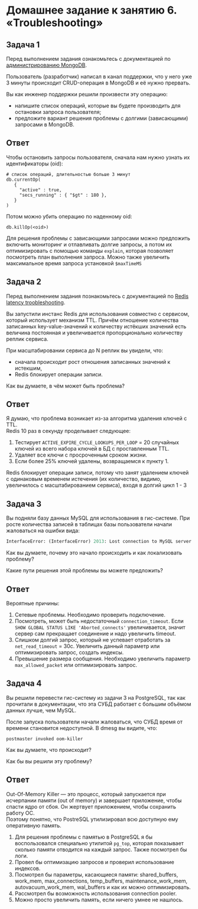 # Домашнее задание к занятию 6. «Troubleshooting»## Задача 1Перед выполнением задания ознакомьтесь с документацией по [администрированию MongoDB](https://docs.mongodb.com/manual/administration/).Пользователь (разработчик) написал в канал поддержки, что у него уже 3 минуты происходит CRUD-операция в MongoDB и её нужно прервать. Вы как инженер поддержки решили произвести эту операцию:- напишите список операций, которые вы будете производить для остановки запроса пользователя;- предложите вариант решения проблемы с долгими (зависающими) запросами в MongoDB.## ОтветЧтобы остановить запросы пользователя, сначала нам нужно узнать их идентификаторы (oid):  ```# список операций, длительностью больше 3 минутdb.currentOp(   {     "active" : true,     "secs_running" : { "$gt" : 180 },   })```Потом можно убить операцию по наденному oid:```commandlinedb.killOp(<oid>)```Для решения проблемы с зависающими запросами можно предложить включить мониторинг и отлавливать долгие запросы, а потом их оптимизировать с помощью команды ``explain``, которая позволяет посмотреть план выполнения запроса. Можно также увеличить максимальное время запроса установкой `$maxTimeMS`## Задача 2Перед выполнением задания познакомьтесь с документацией по [Redis latency troobleshooting](https://redis.io/topics/latency).Вы запустили инстанс Redis для использования совместно с сервисом, который использует механизм TTL. Причём отношение количества записанных key-value-значений к количеству истёкших значений есть величина постоянная иувеличивается пропорционально количеству реплик сервиса. При масштабировании сервиса до N реплик вы увидели, что:- сначала происходит рост отношения записанных значений к истекшим,- Redis блокирует операции записи.Как вы думаете, в чём может быть проблема?## ОтветЯ думаю, что проблема возникает из-за алгоритма удаления ключей с TTL.  Redis 10 раз в секунду проделывает следующее:1. Тестирует `ACTIVE_EXPIRE_CYCLE_LOOKUPS_PER_LOOP` = 20 случайных ключей из всего набора ключей в БД с проставленным TTL.2. Удаляет все ключи с просроченным сроком жизни.3. Если более 25% ключей удалены, возвращаемся к пункту 1.Redis блокирует операции записи, потому что занят удалением ключей с одинаковым временем истечения (их количество, видимо, увеличилось с масштабированием сервиса), входя в долгий цикл 1 - 3## Задача 3Вы подняли базу данных MySQL для использования в гис-системе. При росте количества записей в таблицах базыпользователи начали жаловаться на ошибки вида:```pythonInterfaceError: (InterfaceError) 2013: Lost connection to MySQL server during query u'SELECT..... '```Как вы думаете, почему это начало происходить и как локализовать проблему?Какие пути решения этой проблемы вы можете предложить?## ОтветВероятные причины:1) Сетевые проблемы. Необходимо проверить подключение.2) Посмотреть, может быть недостаточный `connection_timeout`. Если ``SHOW GLOBAL STATUS LIKE 'Aborted_connects'`` увеличивается, значит сервер сам прекращает соединение и надо увеличить timeout. 2) Слишком долгий запрос, который не успевает отработать за `net_read_timeout` = 30с. Увеличить данный параметр или оптимизировать запрос, создать индексы.3) Превышение размера сообщения. Необходимо увеличить параметр `max_allowed_packet` или оптимизировать запрос.## Задача 4Вы решили перевести гис-систему из задачи 3 на PostgreSQL, так как прочитали в документации, что эта СУБД работает с большим объёмом данных лучше, чем MySQL.После запуска пользователи начали жаловаться, что СУБД время от времени становится недоступной. В dmesg вы видите, что:`postmaster invoked oom-killer`Как вы думаете, что происходит?Как бы вы решили эту проблему?## ОтветOut-Of-Memory Killer — это процесс, который запускается при исчерпании памяти (out of memory) и завершает приложение, чтобы спасти ядро от сбоя. Он жертвует приложением, чтобы сохранить работу ОС.  Поэтому понятно, что PostreSQL утилизировал всю доступную ему оперативную память.1) Для решения проблемы с памятью в PostgreSQL я бы воспользовался специально утилитой ``pg_top``, которая показывает сколько памяти отводится на каждый запрос. Также посмотрел бы логи.2) Провел бы оптимизацию запросов и проверил использование индексов.3) Посмотрел бы параметры, касающиеся памяти: shared_buffers, work_mem, max_connections, temp_buffers, maintenance_work_mem, autovacuum_work_mem, wal_buffers и как их можно оптимизировать.4) Рассмотрел бы возможность использования connection pooler.5) Можно просто увеличить память, если ничего умнее не нашлось.
